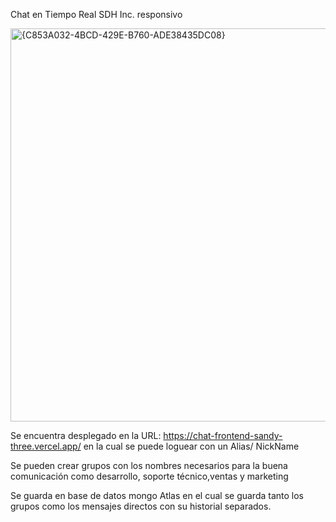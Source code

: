 Chat en Tiempo Real SDH Inc. responsivo

<img width="1351" height="629" alt="{C853A032-4BCD-429E-B760-ADE38435DC08}" src="https://github.com/user-attachments/assets/204e3408-2f14-4165-8624-a10612252f33" />

Se encuentra desplegado en la URL: https://chat-frontend-sandy-three.vercel.app/ en la cual se puede loguear con un Alias/ NickName

Se pueden crear grupos con los nombres necesarios para la buena comunicación como desarrollo, soporte técnico,ventas y marketing

Se guarda en base de datos mongo Atlas en el cual se guarda tanto los grupos como los mensajes directos con su historial separados.



